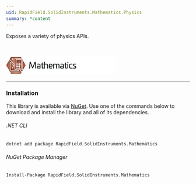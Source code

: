 ```yaml
---
uid: RapidField.SolidInstruments.Mathematics.Physics
summary: *content
---
```


<!--
Copyright (c) RapidField LLC. Licensed under the MIT License. See LICENSE.txt in the project root for license information.
-->

Exposes a variety of physics APIs.

<br />

![Mathematics label](../images/Label.Mathematics.300w.png)
- - -

### Installation

This library is available via [NuGet](https://docs.microsoft.com/en-us/nuget/quickstart/install-and-use-a-package-in-visual-studio). Use one of the commands below to download and install the library and all of its dependencies.

###### .NET CLI

```shell
dotnet add package RapidField.SolidInstruments.Mathematics
```

###### NuGet Package Manager

```shell
Install-Package RapidField.SolidInstruments.Mathematics
```